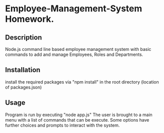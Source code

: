 # Employee-Management-System Homework.

## Description
Node.js command line based employee management system with basic commands to add and manage Employees, Roles and Departments.


## Installation

install the required packages via "npm install" in the root directory (location of packages.json)

## Usage 

Program is run by executing "node app.js"
The user is brought to a main menu with a list of commands that can be execute. Some options have further choices and prompts to interact with the system.


